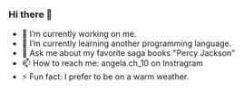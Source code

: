 ### Hi there 👋
- 🔭 I’m currently working on me.
- 🌱 I’m currently learning another programming language.
- 💬 Ask me about my favorite saga books "Percy Jackson"
- 📫 How to reach me: angela.ch_10 on Instragram
- ⚡ Fun fact: I prefer to be on a warm weather.
  

